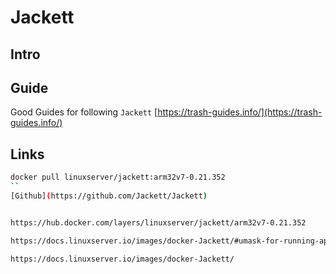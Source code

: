 
# Jackett

## Intro

## Guide

Good Guides for following  `Jackett`
[https://trash-guides.info/](https://trash-guides.info/)


## Links

```sh
docker pull linuxserver/jackett:arm32v7-0.21.352
``
[Github](https://github.com/Jackett/Jackett)


https://hub.docker.com/layers/linuxserver/jackett/arm32v7-0.21.352

https://docs.linuxserver.io/images/docker-Jackett/#umask-for-running-applications

https://docs.linuxserver.io/images/docker-Jackett/